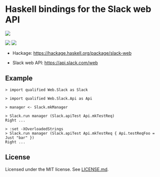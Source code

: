 # Haskell bindings for the Slack web API

[![][1]][0]

[![][3]][2]
[![][5]][4]

[0]: https://circleci.com/gh/jpvillaisaza/slack-web
[1]: https://circleci.com/gh/jpvillaisaza/slack-web.svg?style=svg
[2]: https://www.stackage.org/lts/package/slack-web
[3]: https://www.stackage.org/package/slack-web/badge/lts
[4]: https://www.stackage.org/nightly/package/slack-web
[5]: https://www.stackage.org/package/slack-web/badge/nightly

- Hackage: <https://hackage.haskell.org/package/slack-web>

- Slack web API: <https://api.slack.com/web>

## Example

```
> import qualified Web.Slack as Slack
```

```
> import qualified Web.Slack.Api as Api
```

```
> manager <- Slack.mkManager
```

```
> Slack.run manager (Slack.apiTest Api.mkTestReq)
Right ...
```

```
> :set -XOverloadedStrings
> Slack.run manager (Slack.apiTest Api.mkTestReq { Api.testReqFoo = Just "bar" })
Right ...
```

## License

Licensed under the MIT license. See [LICENSE.md](LICENSE.md).
